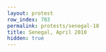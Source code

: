 ```yaml
---
layout: protest
row_index: 783
permalink: protests/senegal-18
title: Senegal, April 2010
hidden: true
---
```

